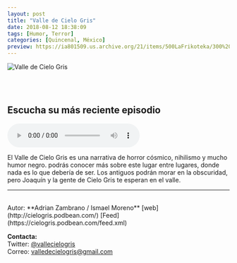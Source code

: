 ```yaml
---
layout: post
title: "Valle de Cielo Gris"
date: 2018-08-12 18:38:09
tags: [Humor, Terror]
categories: [Quincenal, México]
preview: https://ia801509.us.archive.org/21/items/500LaFrikoteka/300%20Valle%20De%20Cielo%20Gris.jpg
---
```


![Valle de Cielo Gris](https://ia601509.us.archive.org/21/items/500LaFrikoteka/500%20Valle%20De%20Cielo%20Gris.jpg)

<br/>
<br/>

## Escucha su más reciente episodio

<!--reproductor-feed=https://cielogris.podbean.com/feed.xml-->
<!--reproductor-start-->
<audio id="audio" preload="auto" controls="" src="https://mcdn.podbean.com/mf/web/ydaeqs/10_-_Pedro_colgando_del_barranco.mp3"></audio>
<!--reproductor-end-->

El Valle de Cielo Gris es una narrativa de horror cósmico, nihilismo y mucho humor negro. podrás conocer más sobre este lugar entre lugares, donde nada es lo que debería de ser. Los antiguos podrán morar en la obscuridad, pero Joaquín y la gente de Cielo Gris te esperan en el valle.

_ _ _

<br>
Autor: **Adrian Zambrano / Ismael Moreno**  
[web](http://cielogris.podbean.com/)  
[Feed](https://cielogris.podbean.com/feed.xml)  



**Contacta:**  
Twitter: [@vallecielogris](https://twitter.com/vallecielogris)  
Correo: [valledecielogris@gmail.com](mailto:valledecielogris@gmail.com)  

